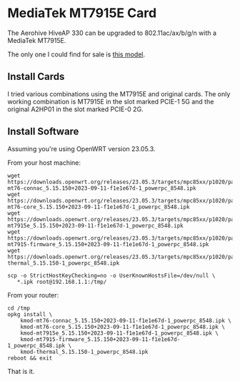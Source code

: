 # MediaTek MT7915E Card

The Aerohive HiveAP 330 can be upgraded to 802.11ac/ax/b/g/n with a MediaTek MT7915E.

The only one I could find for sale is [this model](https://asiarf.com/product/wi-fi-6-11ax-4t4r-mini-pcie-module-mt7915-aw7915-np1/).

## Install Cards

I tried various combinations using the MT7915E and original cards. The
only working combination is MT7915E in the slot marked PCIE-1 5G and
the original A2HP01 in the slot marked PCIE-0 2G.

## Install Software

Assuming you're using OpenWRT version 23.05.3.

From your host machine:

    wget https://downloads.openwrt.org/releases/23.05.3/targets/mpc85xx/p1020/packages/kmod-mt76-connac_5.15.150+2023-09-11-f1e1e67d-1_powerpc_8548.ipk
    wget https://downloads.openwrt.org/releases/23.05.3/targets/mpc85xx/p1020/packages/kmod-mt76-core_5.15.150+2023-09-11-f1e1e67d-1_powerpc_8548.ipk
    wget https://downloads.openwrt.org/releases/23.05.3/targets/mpc85xx/p1020/packages/kmod-mt7915e_5.15.150+2023-09-11-f1e1e67d-1_powerpc_8548.ipk
    wget https://downloads.openwrt.org/releases/23.05.3/targets/mpc85xx/p1020/packages/kmod-mt7915-firmware_5.15.150+2023-09-11-f1e1e67d-1_powerpc_8548.ipk
    wget https://downloads.openwrt.org/releases/23.05.3/targets/mpc85xx/p1020/packages/kmod-thermal_5.15.150-1_powerpc_8548.ipk

    scp -o StrictHostKeyChecking=no -o UserKnownHostsFile=/dev/null \
       *.ipk root@192.168.1.1:/tmp/

From your router:

    cd /tmp
    opkg install \
        kmod-mt76-connac_5.15.150+2023-09-11-f1e1e67d-1_powerpc_8548.ipk \
        kmod-mt76-core_5.15.150+2023-09-11-f1e1e67d-1_powerpc_8548.ipk \
        kmod-mt7915e_5.15.150+2023-09-11-f1e1e67d-1_powerpc_8548.ipk \
        kmod-mt7915-firmware_5.15.150+2023-09-11-f1e1e67d-1_powerpc_8548.ipk \
        kmod-thermal_5.15.150-1_powerpc_8548.ipk
    reboot && exit

That is it.
